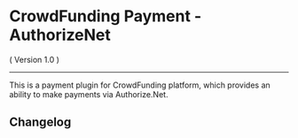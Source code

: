 CrowdFunding Payment - AuthorizeNet
==========================
( Version 1.0 )
- - -

This is a payment plugin for CrowdFunding platform, which provides an ability to make payments via Authorize.Net.

Changelog
---------